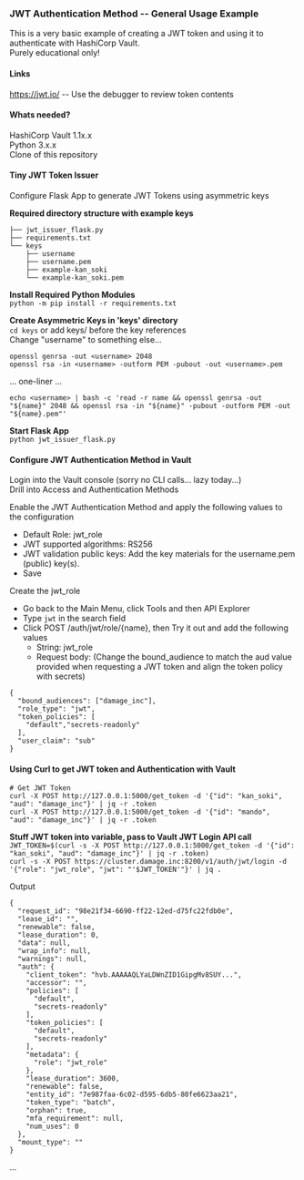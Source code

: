 ### JWT Authentication Method -- General Usage Example  
This is a very basic example of creating a JWT token and using it to authenticate with HashiCorp Vault.  
Purely educational only!  
  
#### Links  
https://jwt.io/ -- Use the debugger to review token contents  
  
#### Whats needed?  
HashiCorp Vault 1.1x.x  
Python 3.x.x  
Clone of this repository  
  
#### Tiny JWT Token Issuer  
Configure Flask App to generate JWT Tokens using asymmetric keys  
  
**Required directory structure with example keys**  
```
├── jwt_issuer_flask.py
├── requirements.txt
└── keys
    ├── username
    ├── username.pem
    ├── example-kan_soki
    └── example-kan_soki.pem
```
  
**Install Required Python Modules**  
`python -m pip install -r requirements.txt`  
  
**Create Asymmetric Keys in 'keys' directory**  
`cd keys` or add keys/ before the key references  
Change "username" to something else...  
```
openssl genrsa -out <username> 2048
openssl rsa -in <username> -outform PEM -pubout -out <username>.pem
```
... one-liner ...  
```
echo <username> | bash -c 'read -r name && openssl genrsa -out "${name}" 2048 && openssl rsa -in "${name}" -pubout -outform PEM -out "${name}.pem"'
```
  
**Start Flask App**  
`python jwt_issuer_flask.py`  
  
#### Configure JWT Authentication Method in Vault  
Login into the Vault console (sorry no CLI calls... lazy today...)  
Drill into Access and Authentication Methods  
  
Enable the JWT Authentication Method and apply the following values to the configuration  
- Default Role:  jwt_role  
- JWT supported algorithms:  RS256  
- JWT validation public keys:  Add the key materials for the username.pem (public) key(s).  
- Save  
  
Create the jwt_role  
- Go back to the Main Menu, click Tools and then API Explorer  
- Type `jwt` in the search field  
- Click POST /auth/jwt/role/{name}, then Try it out and add the following values  
    - String:  jwt_role  
    - Request body: (Change the bound_audience to match the aud value provided when requesting a JWT token and align the token policy with secrets)  
```
{
  "bound_audiences": ["damage_inc"],
  "role_type": "jwt",
  "token_policies": [
    "default","secrets-readonly"
  ],
  "user_claim": "sub"
}
```
  
#### Using Curl to get JWT token and Authentication with Vault  
```
# Get JWT Token
curl -X POST http://127.0.0.1:5000/get_token -d '{"id": "kan_soki", "aud": "damage_inc"}' | jq -r .token
curl -X POST http://127.0.0.1:5000/get_token -d '{"id": "mando", "aud": "damage_inc"}' | jq -r .token
```
  
**Stuff JWT token into variable, pass to Vault JWT Login API call**  
`JWT_TOKEN=$(curl -s -X POST http://127.0.0.1:5000/get_token -d '{"id": "kan_soki", "aud": "damage_inc"}' | jq -r .token)`  
`curl -s -X POST https://cluster.damage.inc:8200/v1/auth/jwt/login -d '{"role": "jwt_role", "jwt": "'$JWT_TOKEN'"}' | jq .`  
  
Output  
```
{
  "request_id": "98e21f34-6690-ff22-12ed-d75fc22fdb0e",
  "lease_id": "",
  "renewable": false,
  "lease_duration": 0,
  "data": null,
  "wrap_info": null,
  "warnings": null,
  "auth": {
    "client_token": "hvb.AAAAAQLYaLDWnZID1GipgMv8SUY...",
    "accessor": "",
    "policies": [
      "default",
      "secrets-readonly"
    ],
    "token_policies": [
      "default",
      "secrets-readonly"
    ],
    "metadata": {
      "role": "jwt_role"
    },
    "lease_duration": 3600,
    "renewable": false,
    "entity_id": "7e987faa-6c02-d595-6db5-80fe6623aa21",
    "token_type": "batch",
    "orphan": true,
    "mfa_requirement": null,
    "num_uses": 0
  },
  "mount_type": ""
}
```

...
